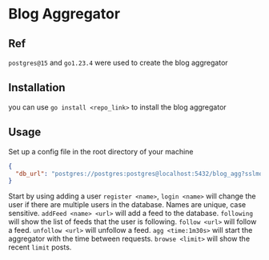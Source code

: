 # Blog Aggregator

## Ref

`postgres@15` and `go1.23.4` were used to create the blog aggregator

## Installation

you can use `go install <repo_link>` to install the blog aggregator

## Usage

Set up a config file in the root directory of your machine

```json
{
  "db_url": "postgres://postgres:postgres@localhost:5432/blog_agg?sslmode=disable"
}
```

Start by using adding a user `register <name>`, `login <name>` will change the user
if there are multiple users in the database. Names are unique, case sensitive.
`addFeed <name> <url>` will add a feed to the database.
`following` will show the list of feeds that the user is following.
`follow <url>` will follow a feed.
`unfollow <url>` will unfollow a feed.
`agg <time:1m30s>` will start the aggregator with the time between requests.
`browse <limit>` will show the recent `limit` posts.
